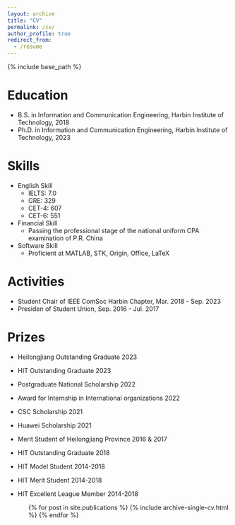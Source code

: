 ```yaml
---
layout: archive
title: "CV"
permalink: /cv/
author_profile: true
redirect_from:
  - /resume
---
```


{% include base_path %}

Education
======
* B.S. in Information and Communication Engineering, Harbin Institute of Technology, 2018
* Ph.D. in Information and Communication Engineering, Harbin Institute of Technology, 2023


  
Skills
======
* English Skill
  * IELTS: 7.0
  * GRE: 329
  * CET-4: 607
  * CET-6: 551
* Financial Skill
  * Passing the professional stage of the national uniform CPA examination of P.R. China
* Software Skill
  * Proficient at MATLAB, STK, Origin, Office, LaTeX

Activities
======
* Student Chair of IEEE ComSoc Harbin Chapter, Mar. 2018 - Sep. 2023
* Presiden of Student Union, Sep. 2016 - Jul. 2017

Prizes
=====
* Heilongjiang Outstanding Graduate 2023
* HIT Outstanding Graduate 2023
* Postgraduate National Scholarship 2022
* Award for Internship in International organizations 2022
* CSC Scholarship 2021
* Huawei Scholarship 2021
* Merit Student of Heilongjiang Province 2016 & 2017
* HIT Outstanding Graduate 2018
* HIT Model Student 2014-2018
* HIT Merit Student 2014-2018
* HIT Excellent League Member 2014-2018


  <ul>{% for post in site.publications %}
    {% include archive-single-cv.html %}
  {% endfor %}</ul>

<!---
Talks
======
  <ul>{% for post in site.talks %}
    {% include archive-single-talk-cv.html %}
  {% endfor %}</ul>
  
Teaching
======
  <ul>{% for post in site.teaching %}
    {% include archive-single-cv.html %}
  {% endfor %}</ul>
  
Service and leadership
======
* Currently signed in to 43 different slack teams
-->
